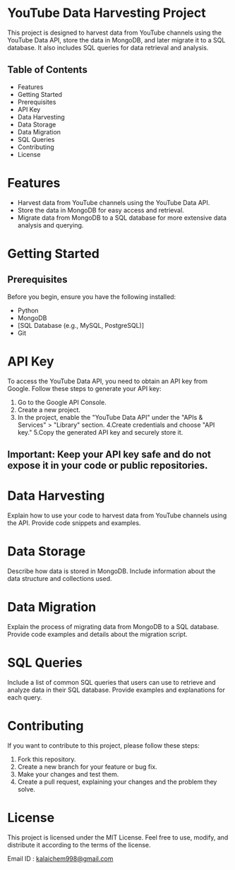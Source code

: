 # YouTube Data Harvesting Project

This project is designed to harvest data from YouTube channels using the YouTube Data API, store the data in MongoDB, and later migrate it to a SQL database. It also includes SQL queries for data retrieval and analysis.

## Table of Contents
- Features
- Getting Started
- Prerequisites
- API Key
- Data Harvesting
- Data Storage
- Data Migration
- SQL Queries
- Contributing
- License

# Features

- Harvest data from YouTube channels using the YouTube Data API.
- Store the data in MongoDB for easy access and retrieval.
- Migrate data from MongoDB to a SQL database for more extensive data analysis and querying.

# Getting Started

## Prerequisites

  Before you begin, ensure you have the following installed:

- Python
- MongoDB
- [SQL Database (e.g., MySQL, PostgreSQL)]
- Git
# API Key
  To access the YouTube Data API, you need to obtain an API key from Google. Follow these steps to generate your API key:

1. Go to the Google API Console.
2. Create a new project.
3. In the project, enable the "YouTube Data API" under the "APIs & Services" > "Library" section.
4.Create credentials and choose "API key."
5.Copy the generated API key and securely store it.

## Important: Keep your API key safe and do not expose it in your code or public repositories.

# Data Harvesting

 Explain how to use your code to harvest data from YouTube channels using the API. Provide code snippets and examples.

# Data Storage

 Describe how data is stored in MongoDB. Include information about the data structure and collections used.

# Data Migration

 Explain the process of migrating data from MongoDB to a SQL database. Provide code examples and details about the migration script.

# SQL Queries
 Include a list of common SQL queries that users can use to retrieve and analyze data in their SQL database. Provide examples and explanations for each query.

# Contributing
 If you want to contribute to this project, please follow these steps:

1. Fork this repository.
2. Create a new branch for your feature or bug fix.
3. Make your changes and test them.
4. Create a pull request, explaining your changes and the problem they solve.

# License

This project is licensed under the MIT License. Feel free to use, modify, and distribute it according to the terms of the license.

Email ID : kalaichem998@gmail.com





